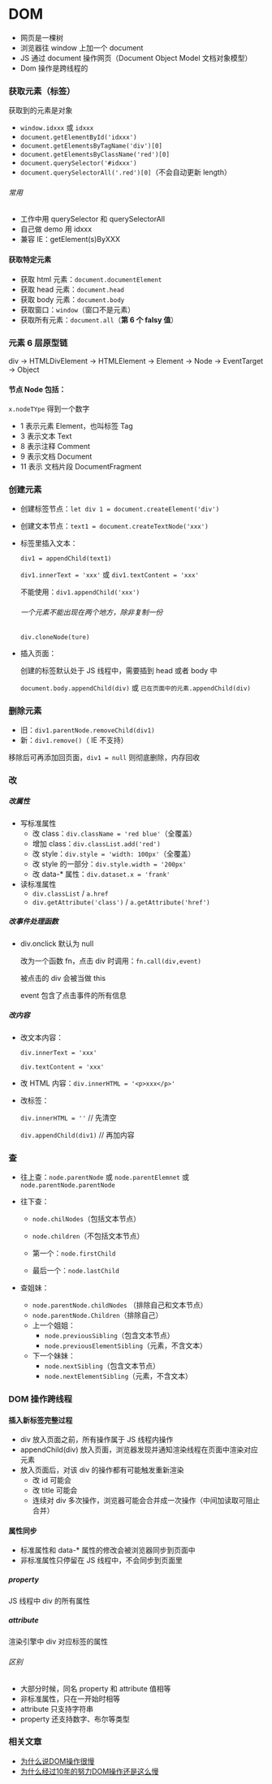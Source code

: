 # DOM

* 网页是一棵树
* 浏览器往 window 上加一个 document
* JS 通过 document 操作网页（Document Object Model 文档对象模型）
* Dom 操作是跨线程的

### 获取元素（标签）

获取到的元素是对象

* `window.idxxx` 或 `idxxx`
* `document.getElementById('idxxx')`
* `document.getElementsByTagName('div')[0]`
* `document.getElementsByClassName('red')[0]`
* `document.querySelector('#idxxx')`
* `document.querySelectorAll('.red')[0]`（不会自动更新 length）

###### 常用

* 工作中用 querySelector 和 querySelectorAll
* 自己做 demo 用 idxxx
* 兼容 IE：getElement(s)ByXXX

#### 获取特定元素

* 获取 html 元素：`document.documentElement`
* 获取 head 元素：`document.head`
* 获取 body 元素：`document.body`
* 获取窗口：`window`（窗口不是元素）
* 获取所有元素：`document.all`（**第 6 个 falsy 值**）

### 元素 6 层原型链

div -> HTMLDivElement -> HTMLElement -> Element -> Node -> EventTarget -> Object

#### 节点 Node 包括：

`x.nodeTYpe` 得到一个数字

* 1 表示元素 Element，也叫标签 Tag
* 3 表示文本 Text
* 8 表示注释 Comment
* 9 表示文档 Document
* 11 表示 文档片段 DocumentFragment

### 创建元素

* 创建标签节点：`let div 1 = document.createElement('div')`

* 创建文本节点：`text1 = document.createTextNode('xxx')`

* 标签里插入文本：

  `div1 = appendChild(text1)`

  `div1.innerText = 'xxx'` 或  `div1.textContent = 'xxx'`

  不能使用：`div1.appendChild('xxx')`

  ###### 一个元素不能出现在两个地方，除非复制一份

  `div.cloneNode(ture)`

* 插入页面：

  创建的标签默认处于 JS 线程中，需要插到 head 或者 body 中

  `document.body.appendChild(div)` 或 `已在页面中的元素.appendChild(div)`

### 删除元素

* 旧：`div1.parentNode.removeChild(div1)`
* 新：`div1.remove()`（ IE 不支持）

移除后可再添加回页面，`div1 = null` 则彻底删除，内存回收

### 改

##### 改属性

* 写标准属性
  * 改 class：`div.className = 'red blue'`（全覆盖）
  * 增加 class：`div.classList.add('red')`
  * 改 style：`div.style = 'width: 100px'`（全覆盖）
  * 改 style 的一部分：`div.style.width = '200px'`
  * 改 data-* 属性：`div.dataset.x = 'frank'`
* 读标准属性
  * `div.classList` / `a.href`
  * `div.getAttribute('class')` / `a.getAttribute('href')`

##### 改事件处理函数

* div.onclick 默认为 null

  改为一个函数 fn，点击 div 时调用：`fn.call(div,event)`

  被点击的 div 会被当做 this

  event 包含了点击事件的所有信息

##### 改内容

* 改文本内容：

  `div.innerText = 'xxx'`

  `div.textContent = 'xxx'`

* 改 HTML 内容：`div.innerHTML = '<p>xxx</p>'`

* 改标签：

  `div.innerHTML = ''`  // 先清空

  `div.appendChild(div1)` // 再加内容

### 查

* 往上查：`node.parentNode` 或 `node.parentElemnet` 或 `node.parentNode.parentNode`

* 往下查：

  * `node.chilNodes`（包括文本节点）

  * `node.children`（不包括文本节点）
  * 第一个：`node.firstChild`
  * 最后一个：`node.lastChild`

* 查姐妹：

  * `node.parentNode.childNodes` （排除自己和文本节点）
  * `node.parentNode.Children`（排除自己）
  * 上一个姐姐：
    * `node.previousSibling`（包含文本节点）
    * `node.previousElementSibling`（元素，不含文本）
  * 下一个妹妹：
    * `node.nextSibling`（包含文本节点）
    * `node.nextElementSibling`（元素，不含文本）

### DOM 操作跨线程

#### 插入新标签完整过程

* div 放入页面之前，所有操作属于 JS 线程内操作
* appendChild(div) 放入页面，浏览器发现并通知渲染线程在页面中渲染对应元素
* 放入页面后，对该 div 的操作都有可能触发重新渲染
  * 改 id 可能会
  * 改 title 可能会
  * 连续对 div 多次操作，浏览器可能会合并成一次操作（中间加读取可阻止合并）

#### 属性同步

* 标准属性和 data-* 属性的修改会被浏览器同步到页面中
* 非标准属性只停留在 JS 线程中，不会同步到页面里

##### property

JS 线程中 div 的所有属性

##### attribute

渲染引擎中 div 对应标签的属性

###### 区别

* 大部分时候，同名 property 和 attribute 值相等
* 非标准属性，只在一开始时相等
* attribute 只支持字符串
* property 还支持数字、布尔等类型

### 相关文章

- [为什么说DOM操作很慢](https://segmentfault.com/a/1190000004114594)
- [为什么经过10年的努力DOM操作还是这么慢](https://stackoverflow.com/questions/6817093/but-whys-the-browser-dom-still-so-slow-after-10-years-of-effort)
